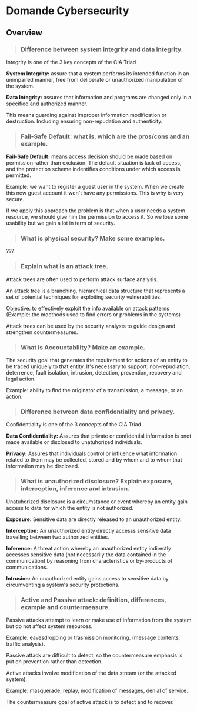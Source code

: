 # Domande Cybersecurity
## Overview
> ### Difference between system integrity and data integrity.
Integrity is one of the 3 key concepts of the CIA Triad

**System Integrity:** assure that a system performs its intended function in an unimpaired manner, free from deliberate or unauthorized manipulation of the system.

**Data Integrity:** assures that information and programs are changed only in a specified and authorized manner.

This means guarding against improper information modification or destruction. Including ensuring non-repudation and authenticity.

> ### Fail-Safe Default: what is, which are the pros/cons and an example. 

**Fail-Safe Default:** means access decision should be made based on permission rather than exclusion. The default situation is lack of access, and the protection scheme indentifies conditions under which access is permitted.

Example: we want to register a guest user in the system. When we create this new guest account it won't have any permissions. This is why is very secure. 

If we apply this approach the problem is that when a user needs a system resource, we should give him the permission to access it. So we lose some usability but we gain a lot in term of security.

> ### What is physical security? Make some examples.

???

> ### Explain what is an attack tree.

Attack trees are often used to perform attack surface analysis.

An attack tree is a branching, hierarchical data structure that represents a set of potential techniques for exploiting security vulnerabilities. 

Objective: to effectively exploit the info available on attack patterns (Example: the moethods used to find errors or problems in the systems)

Attack trees can be used by the security analysts to guide design and strengthen countermeasures.

> ### What is Accountability? Make an example.

The security goal that generates the requirement for actions of an entity to be traced uniquely to that entity.
It's necessary to support: non-repudiation, deterrence, fault isolation, intrusion, detection, prevention, recovery and legal action.

Example: ability to find the originator of a transmission, a message, or an action.

> ### Difference between data confidentiality and privacy.

Confidentiality is one of the 3 concepts of the CIA Triad

**Data Confidentiality:** Assures that private or confidential information is onot made available or disclosed to unatuhorized individuals.

**Privacy:** Assures that individuals control or influence what information related to them may be collected, stored and by whom and to whom that information may be disclosed.

> ### What is unauthorized disclosure? Explain exposure, interception, inference and intrusion.

Unatuhorized disclosure is a circumstance or event whereby an entity gain access to data for which the entity is not authorized.

**Exposure:** Sensitive data are directly released to an unauthorized entity.

**Interception:** An unauthorized entity directly accesss sensitive data travelling between two authorized entities.

**Inference:** A threat action whereby an unauthorized entity indirectly accesses sensitive data (not 
necessarily the data contained in the communication) by reasoning from characteristics or by-products of communications.

**Intrusion:** An unauthorized entity gains access to sensitive data by circumventing a system's security protections.
> ### Active and Passive attack: definition, differences, example and countermeasure.

Passive attacks attempt to learn or make use of information from the system but do not affect system resources.

Example: eavesdropping or trasmission monitoring. (message contents, traffic analysis).

Passive attack are difficult to detect, so the countermeasure emphasis is put on prevention rather than detection. 

Active attacks involve modification of the data stream (or the attacked system).

Example: masquerade, replay, modification of messages, denial of service.

The countermeasure goal of active attack is to detect and to recover.

